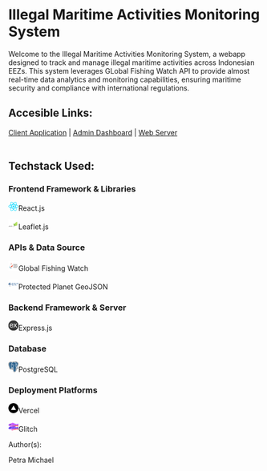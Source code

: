 <div class="container">
    <h1>Illegal Maritime Activities Monitoring System</h1>
    
<p>
    Welcome to the Illegal Maritime Activities Monitoring System, a webapp designed 
    to track and manage illegal maritime activities across Indonesian EEZs. This system leverages GLobal Fishing Watch API
    to provide almost real-time data analytics and monitoring capabilities, ensuring maritime 
    security and compliance with international regulations.
</p>
    <div class="links">
        <h2>Accesible Links:</h2>
        <a href="https://illegal-maritime-activities-system-client.vercel.app" target="_blank">Client Application</a> |
        <a href="https://illegal-maritime-activities-system-admin.vercel.app/" target="_blank">Admin Dashboard</a> |
        <a href="https://glitch.com/edit/#!/illegal-maritime-activities-system-server" target="_blank">Web Server</a>
    </div><br>
    <p class="techstack">
        <h2>Techstack Used:</h2>
        <h3>Frontend Framework & Libraries</h3>
        <p><img src="https://github.com/aimatochysia/Illegal-Maritime-Activities-System/blob/main/logos/react.png?raw=true" alt="react.js" width=20>React.js</p>
        <p><img src="https://github.com/aimatochysia/Illegal-Maritime-Activities-System/blob/main/logos/leaflet.png?raw=true" alt="Leaflet.js" width=20>Leaflet.js</p>
        <h3>APIs & Data Source</h3>
        <p><img src="https://github.com/aimatochysia/Illegal-Maritime-Activities-System/blob/main/logos/gfw.png?raw=true" alt="GFW" width=20>Global Fishing Watch</p>
        <p><img src="https://github.com/aimatochysia/Illegal-Maritime-Activities-System/blob/main/logos/protectedplanet.png?raw=true" alt="ProtectedPlanet" width=20>Protected Planet GeoJSON</p>
        <h3>Backend Framework & Server</h3>
        <p><img src="https://github.com/aimatochysia/Illegal-Maritime-Activities-System/blob/main/logos/express.png?raw=true" alt="Express.js" width=20>Express.js</p>
        <h3>Database</h3>
        <p><img src="https://github.com/aimatochysia/Illegal-Maritime-Activities-System/blob/main/logos/postgresql.png?raw=true" alt="PostgreSQL" width=20>PostgreSQL</p>
        <h3>Deployment Platforms</h3>
        <p><img src="https://github.com/aimatochysia/Illegal-Maritime-Activities-System/blob/main/logos/vercel.png?raw=true" alt="Vercel" width=20>Vercel</p>
        <p><img src="https://github.com/aimatochysia/Illegal-Maritime-Activities-System/blob/main/logos/glitch.png?raw=true" alt="Glitch" width=20>Glitch</p>
    </p>
    <div class="footer">
        <p>Author(s):</p>
        <p>Petra Michael</p>
    </div>
</div>
